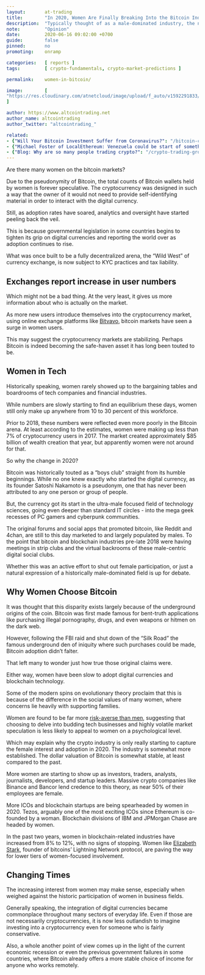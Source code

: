 ```yaml
---
layout:       at-trading
title:        "In 2020, Women Are Finally Breaking Into the Bitcoin Industry"
description:  "Typically thought of as a male-dominated industry, the numbers of women on the crypto markets are reportedly increasing. Why is that and what does it mean?"
note:         "Opinion"
date:         2020-06-16 09:02:00 +0700
guide:        false
pinned:       no
promoting:    onramp

categories:   [ reports ]
tags:         [ crypto-fundamentals, crypto-market-predictions ]

permalink:    women-in-bitcoin/

image:        [
"https://res.cloudinary.com/atnetcloud/image/upload/f_auto/v1592291833/atnet/women-in-crypto_zdi4bt.jpg"
]

author: https://www.altcointrading.net
author_name: altcointrading
author_twitter: "altcointrading_"

related:
- {"Will Your Bitcoin Investment Suffer from Coronavirus?": "/bitcoin-coronavirus-crisis/"}
- {"Michael Foster of LocalEthereum: Venezuela could be start of something bigger": "/localethereum-venezuela-crypto/"}
- {"Blog: Why are so many people trading crypto?": "/crypto-trading-growth/"}
---
```


Are there many women on the bitcoin markets?

Due to the pseudonymity of Bitcoin, the total counts of Bitcoin wallets held by women is forever speculative. The cryptocurrency was designed in such a way that the owner of it would not need to provide self-identifying material in order to interact with the digital currency.

Still, as adoption rates have soared, analytics and oversight have started peeling back the veil.

This is because governmental legislation in some countries begins to tighten its grip on digital currencies and reporting the world over as adoption continues to rise.

What was once built to be a fully decentralized arena, the “Wild West” of currency exchange, is now subject to KYC practices and tax liability.  


## Exchanges report increase in user numbers

Which might not be a bad thing. At the very least, it gives us more information about who is actually on the market.

As more new users introduce themselves into the cryptocurrency market, using online exchange platforms like [Bitvavo](https://bitvavo.com/en/), bitcoin markets have seen a surge in women users.

This may suggest the cryptocurrency markets are stabilizing. Perhaps Bitcoin is indeed becoming the safe-haven asset it has long been touted to be.


## Women in Tech

Historically speaking, women rarely showed up to the bargaining tables and boardrooms of tech companies and financial industries.

While numbers are slowly starting to find an equilibrium these days, women still only make up anywhere from 10 to 30 percent of this workforce.

Prior to 2018, these numbers were reflected even more poorly in the Bitcoin arena. At least according to the estimates, women were making up less than 7% of cryptocurrency users in 2017. The market created approximately $85 billion of wealth creation that year, but apparently women were not around for that.

So why the change in 2020?

Bitcoin was historically touted as a “boys club” straight from its humble beginnings. While no one knew exactly who started the digital currency, as its founder Satoshi Nakamoto is a pseudonym, one that has never been attributed to any one person or group of people.

But, the currency got its start in the ultra-male focused field of technology sciences, going even deeper than standard IT circles - into the mega geek recesses of PC gamers and cyberpunk communities.

The original forums and social apps that promoted bitcoin, like Reddit and 4chan, are still to this day marketed to and largely populated by males. To the point that bitcoin and blockchain industries pre-late 2018 were having meetings in strip clubs and the virtual backrooms of these male-centric digital social clubs.

Whether this was an active effort to shut out female participation, or just a natural expression of a historically male-dominated field is up for debate.


## Why Women Choose Bitcoin

It was thought that this disparity exists largely because of the underground origins of the coin. Bitcoin was first made famous for bent-truth applications like purchasing illegal pornography, drugs, and even weapons or hitmen on the dark web.

However, following the FBI raid and shut down of the “Silk Road” the famous underground den of iniquity where such purchases could be made, Bitcoin adoption didn’t falter.

That left many to wonder just how true those original claims were.

Either way, women have been slow to adopt digital currencies and blockchain technology.

Some of the modern spins on evolutionary theory proclaim that this is because of the difference in the social values of many women, where concerns lie heavily with supporting families.

Women are found to be far more [risk-averse than men](https://www.nber.org/papers/w14713.pdf), suggesting that choosing to delve into budding tech businesses and highly volatile market speculation is less likely to appeal to women on a psychological level.

Which may explain why the crypto industry is only really starting to capture the female interest and adoption in 2020. The industry is somewhat more established. The dollar valuation of Bitcoin is somewhat stable, at least compared to the past.

More women are starting to show up as investors, traders, analysts, journalists, developers, and startup leaders. Massive crypto companies like Binance and Bancor lend credence to this theory, as near 50% of their employees are female.

More ICOs and blockchain startups are being spearheaded by women in 2020. Tezos, arguably one of the most exciting ICOs since Ethereum is co-founded by a woman. Blockchain divisions of IBM and JPMorgan Chase are headed by women.

In the past two years, women in blockchain-related industries have increased from 8% to 12%, with no signs of stopping. Women like [Elizabeth Stark](https://fortune.com/the-ledger-40-under-40/2018/elizabeth-stark/), founder of bitcoins’ Lightning Network protocol, are paving the way for lower tiers of women-focused involvement.


## Changing Times

The increasing interest from women may make sense, especially when weighed against the historic participation of women in business fields.

Generally speaking, the integration of digital currencies became commonplace throughout many sectors of everyday life. Even if those are not necessarily cryptocurrencies, it is now less outlandish to imagine investing into a cryptocurrency even for someone who is fairly conservative.

Also, a whole another point of view comes up in the light of the current economic recession or even the previous government failures in some countries, where Bitcoin already offers a more stable choice of income for anyone who works remotely.
